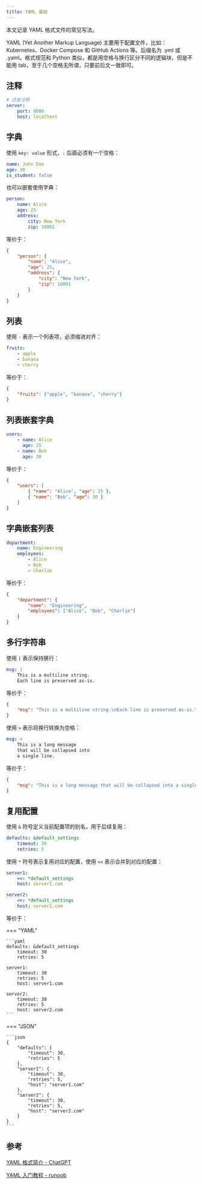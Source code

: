 ```yaml
---
title: YAML 基础
---
```


本文记录 YAML 格式文件的常见写法。

YAML (Yet Another Markup Language) 主要用于配置文件，比如：Kubernetes、Docker Compose 和 GitHub Actions 等。后缀名为 .yml 或 .yaml。格式规范和 Python 类似，都是用空格与换行区分不同的逻辑块，但是不能用 tab，至于几个空格无所谓，只要前后文一致即可。

## 注释

```yaml
# 这是注释
server:
    port: 8080
    host: localhost
```

## 字典

使用 `key: value` 形式，`:` 后面必须有一个空格：

```yaml
name: John Doe
age: 30
is_student: false
```

也可以嵌套使用字典：

```yaml
person:
    name: Alice
    age: 25
    address:
        city: New York
        zip: 10001
```

等价于：

```json
{
    "person": {
        "name": "Alice",
        "age": 25,
        "address": {
            "city": "New York",
            "zip": 10001
        }
    }
}
```

## 列表

使用 `-` 表示一个列表项，必须缩进对齐：

```yaml
fruits:
    - apple
    - banana
    - cherry
```

等价于：

```json
{
    "fruits": ["apple", "banana", "cherry"]
}
```

## 列表嵌套字典

```yaml
users:
    - name: Alice
      age: 25
    - name: Bob
      age: 30
```

等价于：

```json
{
    "users": [
        { "name": "Alice", "age": 25 },
        { "name": "Bob", "age": 30 }
    ]
}
```

## 字典嵌套列表

```yaml
department:
    name: Engineering
    employees:
        - Alice
        - Bob
        - Charlie
```

等价于：

```json
{
    "department": {
        "name": "Engineering",
        "employees": ["Alice", "Bob", "Charlie"]
    }
}
```

## 多行字符串

使用 `|` 表示保持换行：

```yaml
msg: |
    This is a multiline string.
    Each line is preserved as-is.
```

等价于：

```json
{
    "msg": "This is a multiline string.\nEach line is preserved as-is.\n"
}
```

使用 `>` 表示将换行转换为空格：

```yaml
msg: >
    This is a long message
    that will be collapsed into
    a single line.
```

等价于：

```json
{
    "msg": "This is a long message that will be collapsed into a single line."
}
```

## 复用配置

使用 `&` 符号定义当前配置项的别名，用于后续复用：

```yaml
defaults: &default_settings
    timeout: 30
    retries: 5
```

使用 `*` 符号表示复用对应的配置，使用 `<<` 表示合并到对应的配置：

```yaml
server1:
    <<: *default_settings
    host: server1.com

server2:
    <<: *default_settings
    host: server2.com
```

等价于：

=== "YAML"

    ```yaml
    defaults: &default_settings
        timeout: 30
        retries: 5

    server1:
        timeout: 30
        retries: 5
        host: server1.com

    server2:
        timeout: 30
        retries: 5
        host: server2.com
    ```

=== "JSON"

    ```json
    {
        "defaults": {
            "timeout": 30,
            "retries": 5
        },
        "server1": {
            "timeout": 30,
            "retries": 5,
            "host": "server1.com"
        },
        "server2": {
            "timeout": 30,
            "retries": 5,
            "host": "server2.com"
        }
    }
    ```

## 参考

[YAML 格式简介 - ChatGPT](https://chatgpt.com/share/67d63271-3fd4-800a-96ba-5ee627562028)

[YAML 入门教程 - runoob](https://www.runoob.com/w3cnote/yaml-intro.html)
